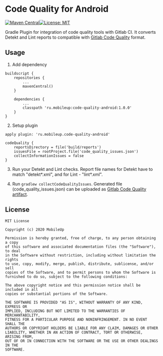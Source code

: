 # Code Quality for Android
[![Maven Central](https://img.shields.io/maven-central/v/ru.mobileup/rxpagingloading)](https://repo1.maven.org/maven2/ru/mobileup/rxpagingloading)[![License: MIT](https://img.shields.io/badge/License-MIT-yellow.svg)](https://opensource.org/licenses/MIT)

Gradle Plugin for integration of code quality tools with Gitlab CI.
It converts Detekt and Lint reports to compatible with [Gitlab Code Quality](https://docs.gitlab.com/ee/user/project/merge_requests/code_quality.html) format.

## Usage

1) Add dependency
```
buildscript {
    repositories {
        ...
        mavenCentral()
    }

    dependencies {
        ...
        classpath 'ru.mobileup:code-quality-android:1.0.0'
    }
}
```

2) Setup plugin
```
apply plugin: 'ru.mobileup.code-quality-android'

codeQuality {
    reportsDirectory = file('build/reports')
    issuesFile = rootProject.file('code_quality_issues.json')
    collectInformationIssues = false
}
```

3) Run your Detekt and Lint checks. Report file names for Detekt have to match "detekt\*.xml", and for Lint - "lint\*.xml".

4) Run `gradlew collectCodeQualityIssues`. 
Generated file (code_quality_issues.json) can be uploaded as [Gitlab Code Quality artifact](https://docs.gitlab.com/ee/ci/pipelines/job_artifacts.html#artifactsreportscodequality-starter).

## License
```
MIT License

Copyright (c) 2020 MobileUp

Permission is hereby granted, free of charge, to any person obtaining a copy
of this software and associated documentation files (the "Software"), to deal
in the Software without restriction, including without limitation the rights
to use, copy, modify, merge, publish, distribute, sublicense, and/or sell
copies of the Software, and to permit persons to whom the Software is
furnished to do so, subject to the following conditions:

The above copyright notice and this permission notice shall be included in all
copies or substantial portions of the Software.

THE SOFTWARE IS PROVIDED "AS IS", WITHOUT WARRANTY OF ANY KIND, EXPRESS OR
IMPLIED, INCLUDING BUT NOT LIMITED TO THE WARRANTIES OF MERCHANTABILITY,
FITNESS FOR A PARTICULAR PURPOSE AND NONINFRINGEMENT. IN NO EVENT SHALL THE
AUTHORS OR COPYRIGHT HOLDERS BE LIABLE FOR ANY CLAIM, DAMAGES OR OTHER
LIABILITY, WHETHER IN AN ACTION OF CONTRACT, TORT OR OTHERWISE, ARISING FROM,
OUT OF OR IN CONNECTION WITH THE SOFTWARE OR THE USE OR OTHER DEALINGS IN THE
SOFTWARE.
```
